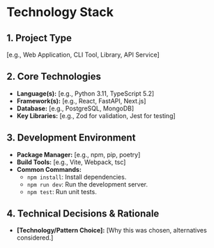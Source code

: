 # Technology Stack

## 1. Project Type
[e.g., Web Application, CLI Tool, Library, API Service]

## 2. Core Technologies
- **Language(s):** [e.g., Python 3.11, TypeScript 5.2]
- **Framework(s):** [e.g., React, FastAPI, Next.js]
- **Database:** [e.g., PostgreSQL, MongoDB]
- **Key Libraries:** [e.g., Zod for validation, Jest for testing]

## 3. Development Environment
- **Package Manager:** [e.g., npm, pip, poetry]
- **Build Tools:** [e.g., Vite, Webpack, tsc]
- **Common Commands:**
  - `npm install`: Install dependencies.
  - `npm run dev`: Run the development server.
  - `npm test`: Run unit tests.

## 4. Technical Decisions & Rationale
- **[Technology/Pattern Choice]:** [Why this was chosen, alternatives considered.]
